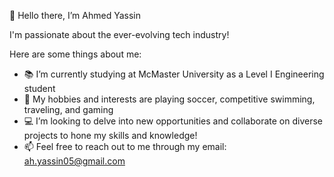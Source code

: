 👋 Hello there, I’m Ahmed Yassin

I'm passionate about the ever-evolving tech industry!

Here are some things about me:
- 📚 I’m currently studying at McMaster University as a Level I Engineering student
- 👀 My hobbies and interests are playing soccer, competitive swimming, traveling, and gaming
- 💻 I’m looking to delve into new opportunities and collaborate on diverse projects to hone my skills and knowledge!
- 📫 Feel free to reach out to me through my email: [ah.yassin05@gmail.com](url)

<!---
ahyassin15/ahyassin15 is a ✨ special ✨ repository because its `README.md` (this file) appears on your GitHub profile.
You can click the Preview link to take a look at your changes.
--->
